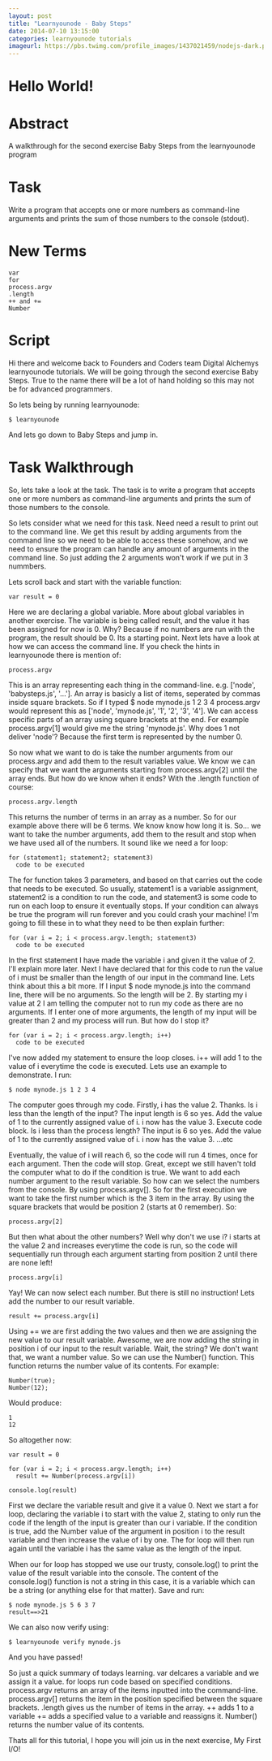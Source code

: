```yaml
---
layout: post
title: "Learnyounode - Baby Steps"
date: 2014-07-10 13:15:00
categories: learnyounode tutorials
imageurl: https://pbs.twimg.com/profile_images/1437021459/nodejs-dark.png
---
```

# Hello World!

# Abstract
A walkthrough for the second exercise Baby Steps from the learnyounode program

# Task
Write a program that accepts one or more numbers as command-line arguments and prints the sum of those numbers to the console (stdout).

# New Terms
    var
    for
    process.argv
    .length
    ++ and +=
    Number

# Script
Hi there and welcome back to Founders and Coders team Digital Alchemys learnyounode tutorials. We will be going through the second exercise Baby Steps. True to the name there will be a lot of hand holding so this may not be for advanced programmers. 

So lets being by running learnyounode:

    $ learnyounode

And lets go down to Baby Steps and jump in.   

# Task Walkthrough
So, lets take a look at the task. The task is to write a program that accepts one or more numbers as command-line arguments and prints the sum of those numbers to the console. 

So lets consider what we need for this task. Need need a result to print out to the command line. We get this result by adding arguments from the command line so we need to be able to access these somehow, and we need to ensure the program can handle any amount of arguments in the command line. So just adding the 2 arguments won't work if we put in 3 nummbers.

Lets scroll back and start with the variable function:

    var result = 0
    
Here we are declaring a global variable. More about global variables in another exercise. The variable is being called result, and the value it has been assigned for now is 0. Why? Because if no numbers are run with the program, the result should be 0. Its a starting point. Next lets have a look at how we can access the command line. If you check the hints in learnyounode there is mention of:

    process.argv
    
This is an array representing each thing in the command-line. e.g. ['node', 'babysteps.js', '...']. An array is basicly a list of items, seperated by commas inside square brackets. So if I typed $ node mynode.js 1 2 3 4 process.argv would represent this as ['node', 'mynode.js', '1', '2', '3', '4']. We can access specific parts of an array using square brackets at the end. For example process.argv[1] would give me the string 'mynode.js'. Why does 1 not deliver 'node'? Because the first term is represented by the number 0.    

So now what we want to do is take the number arguments from our process.argv and add them to the result variables value. We know we can specify that we want the arguments starting from process.argv[2] until the array ends. But how do we know when it ends? With the .length function of course:

    process.argv.length
    
This returns the number of terms in an array as a number. So for our example above there will be 6 terms. We know know how long it is. So... we want to take the number arguments, add them to the result and stop when we have used all of the numbers. It sound like we need a for loop:

    for (statement1; statement2; statement3)
      code to be executed
      
The for function takes 3 parameters, and based on that carries out the code that needs to be executed. So usually, statement1 is a variable assignment, statement2 is a condition to run the code, and statement3 is some code to run on each loop to ensure it eventually stops. If your condition can always be true the program will run forever and you could crash your machine! I'm going to fill these in to what they need to be then explain further:

    for (var i = 2; i < process.argv.length; statement3)
      code to be executed
      
In the first statement I have made the variable i and given it the value of 2. I'll explain more later. Next I have declared that for this code to run the value of i must be smaller than the length of our input in the command line. Lets think about this a bit more. If I input $ node mynode.js into the command line, there will be no arguments. So the length will be 2. By starting my i value at 2 I am telling the computer not to run my code as there are no arguments. If I enter one of more arguments, the length of my input will be greater than 2 and my process will run. But how do I stop it? 

    for (var i = 2; i < process.argv.length; i++)
      code to be executed
      
I've now added my statement to ensure the loop closes. i++ will add 1 to the value of i everytime the code is executed. Lets use an example to demonstrate. I run:

    $ node mynode.js 1 2 3 4
    
The computer goes through my code. Firstly, i has the value 2. Thanks. Is i less than the length of the input? The input length is 6 so yes. Add the value of 1 to the currently assigned value of i. i now has the value 3. Execute code block. Is i less than the process length? The input is 6 so yes. Add the value of 1 to the currently assigned value of i. i now has the value 3. ...etc

Eventually, the value of i will reach 6, so the code will run 4 times, once for each argument. Then the code will stop. Great, except we still haven't told the computer what to do if the condition is true. We want to add each number argument to the result variable. So how can we select the numbers from the console. By using process.argv[]. So for the first execution we want to take the first number which is the 3 item in the array. By using the square brackets that would be position 2 (starts at 0 remember). So:

    process.argv[2]
    
But then what about the other numbers? Well why don't we use i? i starts at the value 2 and increases everytime the code is run, so the code will sequentially run through each argument starting from position 2 until there are none left!

    process.argv[i]
    
Yay! We can now select each number. But there is still no instruction! Lets add the number to our result variable.

    result += process.argv[i]
    
Using += we are first adding the two values and then we are assigning the new value to our result variable. Awesome, we are now adding the string in position i of our input to the result variable. Wait, the string? We don't want that, we want a number value. So we can use the Number() function. This function returns the number value of its contents. For example:

    Number(true);
    Number(12);
    
Would produce:

    1
    12
    
So altogether now:

    var result = 0
    
    for (var i = 2; i < process.argv.length; i++)
      result += Number(process.argv[i])
      
    console.log(result)
    
First we declare the variable result and give it a value 0. Next we start a for loop, declaring the variable i to start with the value 2, stating to only run the code if the length of the input is greater than our i variable. If the condition is true, add the Number value of the argument in position i to the result variable and then increase the value of i by one. The for loop will then run again until the variable i has the same value as the length of the input. 

When our for loop has stopped we use our trusty, console.log() to print the value of the result variable into the console. The content of the console.log() function is not a string in this case, it is a variable which can be a string (or anything else for that matter). Save and run:

    $ node mynode.js 5 6 3 7
    result==>21
    
We can also now verify using:

    $ learnyounode verify mynode.js
    
And you have passed! 

So just a quick summary of todays learning. var delcares a variable and we assign it a value. for loops run code based on specified conditions. process.argv returns an array of the items inputted into the command-line. process.argv[] returns the item in the position specified between the square brackets. .length gives us the number of items in the array. ++ adds 1 to a variable += adds a specified value to a variable and reassigns it. Number() returns the number value of its contents.

Thats all for this tutorial, I hope you will join us in the next exercise, My First I/O!
